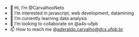 - 👋 Hi, I’m @CarvalhooNeto
- 👀 I’m interested in javascript, web development, datamining
- 🌱 I’m currently learning data analysis
- 💞️ I’m looking to collaborate on @a4s-ufpb
- 📫 How to reach me @aderaldo.carvalho@dcx.ufpb.br

<!---
CarvalhooNeto/CarvalhooNeto is a ✨ special ✨ repository because its `README.md` (this file) appears on your GitHub profile.
You can click the Preview link to take a look at your changes.
--->

